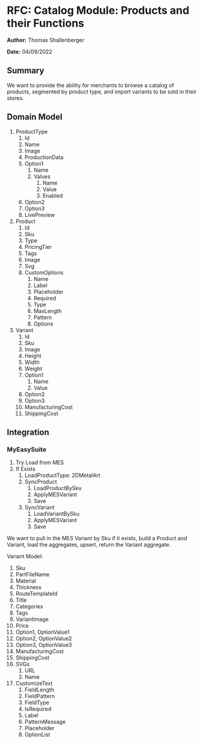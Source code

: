 # RFC: Catalog Module: Products and their Functions

**Author:** Thomas Shallenberger

**Date:** 04/09/2022

## Summary

We want to provide the ability for merchants to browse a catalog of products, segmented by product type, and import variants to be sold in their stores.

## Domain Model

1. ProductType
   1. Id
   2. Name
   3. Image
   4. ProductionData
   5. Option1
      1. Name
      2. Values
         1. Name
         2. Value
         3. Enabled
   6. Option2
   7. Option3
   8. LivePreview
2. Product
   1. Id
   2. Sku
   3. Type
   4. PricingTier
   5. Tags
   6. Image
   7. Svg
   8. CustomOptions
      1. Name
      2. Label
      3. Placeholder
      4. Required
      5. Type
      6. MaxLength
      7. Pattern
      8. Options
3. Variant
   1. Id
   2. Sku
   3. Image
   4. Height
   5. Width
   6. Weight
   7. Option1
      1. Name
      2. Value
   8. Option2
   9. Option3
   10. ManufacturingCost
   11. ShippingCost

## Integration

### MyEasySuite

1. Try Load from MES
2. If Exists
   1. LoadProductType: 2DMetalArt
   2. SyncProduct
      1. LoadProductBySku
      2. ApplyMESVariant
      3. Save
   3. SyncVariant
      1. LoadVariantBySku
      2. ApplyMESVariant
      3. Save

We want to pull in the MES Variant by Sku if it exists,
build a Product and Variant,
load the aggregates,
upsert,
return the Variant aggregate.

Variant Model:

1. Sku
2. PartFileName
3. Material
4. Thickness
5. RouteTemplateId
6. Title
7. Categories
8. Tags
9. VariantImage
10. Price
11. Option1, OptionValue1
12. Option2, OptionValue2
13. Option3, OptionValue3
14. ManufacturingCost
15. ShippingCost
16. SVGs
    1. URL
    2. Name
17. CustomizeText
    1. FieldLength
    2. FieldPattern
    3. FieldType
    4. IsRequired
    5. Label
    6. PatternMessage
    7. Placeholder
    8. OptionList
